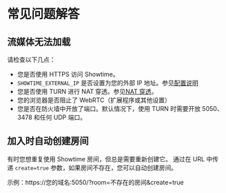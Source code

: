 # 常见问题解答

## 流媒体无法加载

请检查以下几点：
* 您是否使用 HTTPS 访问 Showtime。
* `SHOWTIME_EXTERNAL_IP` 是否设置为您的外部 IP 地址。参见[配置说明](config.md)
* 您是否使用 TURN 进行 NAT 穿透。参见[NAT 穿透](nat-traversal.md)。
* 您的浏览器是否阻止了 WebRTC（扩展程序或其他设置）
* 您是否在防火墙中开放了端口。默认情况下，使用 TURN 时需要开放 5050、3478 和任何 UDP 端口。

## 加入时自动创建房间

有时您想重复使用 Showtime 房间，但总是需要重新创建它。
通过在 URL 中传递 `create=true` 参数，如果房间不存在，您可以自动创建房间。

示例：https://您的域名:5050/?room=不存在的房间&create=true
